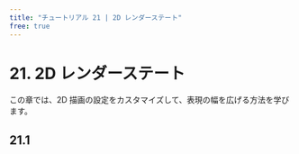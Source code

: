 ```yaml
---
title: "チュートリアル 21 | 2D レンダーステート"
free: true
---
```


# 21. 2D レンダーステート
この章では、2D 描画の設定をカスタマイズして、表現の幅を広げる方法を学びます。

## 21.1 

```cpp

```

